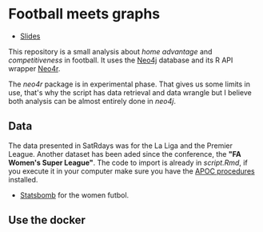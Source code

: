 # Football meets graphs

- [Slides](https://docs.google.com/presentation/d/1TbsADzwz8fDOATlkhcIyTFu3lakq4wN5vqRLe2HFx_A/edit?usp=sharing)

This repository is a small analysis about *home advantage* and *competitiveness* in football. It uses the [Neo4j](https://neo4j.com) database and its R API wrapper [Neo4r](https://github.com/neo4j-rstats/neo4r). 

The *neo4r* package is in experimental phase. That gives us some limits in use, that's why the script has data retrieval and data wrangle but I believe both analysis can be almost entirely done in *neo4j*.

## Data

The data presented in SatRdays was for the La Liga and the Premier League. Another dataset has been aded since the conference, the **"FA Women's Super League"**. The code to import is already in *script.Rmd*, if you execute it in your computer make sure you have the [APOC procedures](https://github.com/neo4j-contrib/neo4j-apoc-procedures) installed.

- [Statsbomb](https://github.com/statsbomb/open-data) for the women futbol.

## Use the docker